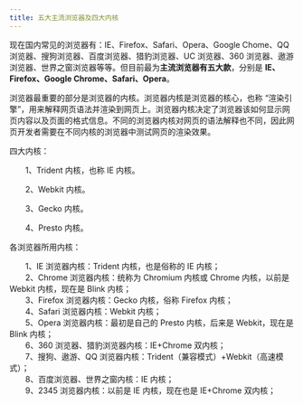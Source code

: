 ```yaml
---
title: 五大主流浏览器及四大内核
---
```

现在国内常见的浏览器有：IE、Firefox、Safari、Opera、Google Chome、QQ 浏览器、搜狗浏览器、百度浏览器、猎豹浏览器、UC 浏览器、360 浏览器、遨游浏览器、世界之窗浏览器等等。但目前最为**主流浏览器有五大款**，分别是 **IE、Firefox、Google Chrome、Safari、Opera**。

浏览器最重要的部分是浏览器的内核。浏览器内核是浏览器的核心，也称 “渲染引擎”，用来解释网页语法并渲染到网页上。浏览器内核决定了浏览器该如何显示网页内容以及页面的格式信息。不同的浏览器内核对网页的语法解释也不同，因此网页开发者需要在不同内核的浏览器中测试网页的渲染效果。 

四大内核：

　　1、Trident 内核，也称 IE 内核。

　　2、Webkit 内核。

　　3、Gecko 内核。

　　4、Presto 内核。

各浏览器所用内核：

　　1、IE 浏览器内核：Trident 内核，也是俗称的 IE 内核；   
　　2、Chrome 浏览器内核：统称为 Chromium 内核或 Chrome 内核，以前是 Webkit 内核，现在是 Blink 内核；   
　　3、Firefox 浏览器内核：Gecko 内核，俗称 Firefox 内核；   
　　4、Safari 浏览器内核：Webkit 内核；   
　　5、Opera 浏览器内核：最初是自己的 Presto 内核，后来是 Webkit，现在是 Blink 内核；   
　　6、360 浏览器、猎豹浏览器内核：IE+Chrome 双内核；   
　　7、搜狗、遨游、QQ 浏览器内核：Trident（兼容模式）+Webkit（高速模式）；   
　　8、百度浏览器、世界之窗内核：IE 内核；   
　　9、2345 浏览器内核：以前是 IE 内核，现在也是 IE+Chrome 双内核；